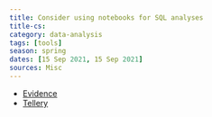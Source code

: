 ```yaml
---
title: Consider using notebooks for SQL analyses
title-cs: 
category: data-analysis
tags: [tools]
season: spring
dates: [15 Sep 2021, 15 Sep 2021]
sources: Misc
---
```


- [Evidence](https://www.evidence.dev/)
- [Tellery](https://tellery.io/)